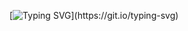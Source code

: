 <!-- Links list -->
[geoteo]: https://www.geoteo.net
[protonmail]: mailto:matteo.giorgi@protonmail.com
[telegram]: https://t.me/geoteodotnet
<!-- Links list -->

<!-- [![Top Langs](https://github-readme-stats.vercel.app/api/top-langs/?username=matteogiorgi&show_icons=true&theme=tokyonight&layout=compact)](https://github.com/anuraghazra/github-readme-stats) -->

[![Typing SVG](https://readme-typing-svg.herokuapp.com?color=%2350FA7B&size=40&vCenter=true&height=70&lines=Hello+there!)](https://git.io/typing-svg)

<!--
<img align="center" src="https://github.com/matteogiorgi/matteogiorgi/blob/master/assets/geoteo.svg" alt="Medium" height="20" width="20" /> [`geoteo.net`][geoteo]\
<img align="center" src="https://github.com/matteogiorgi/matteogiorgi/blob/master/assets/email.svg" alt="Medium" height="20" width="20" /> [`matteo.giorgi@protonmail.com`][protonmail]\
<img align="center" src="https://github.com/matteogiorgi/matteogiorgi/blob/master/assets/telegram.svg" alt="Medium" height="20" width="20" /> [`t.me/geoteodotnet`][telegram]
-->
